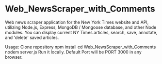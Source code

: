 # Web_NewsScraper_with_Comments
Web news scraper application for the New York Times website and API, utilizing Node.js, Express, 
MongoDB / Mongoose database, and other Node modules. 
You can display current NY Times articles, search, save, annotate, and 'delete' saved articles.

Usage:
Clone repository
npm install
cd Web_NewsScraper_with_Comments
nodem server.js
Run it locally. Default Port will be PORT 3000 in any browser.
